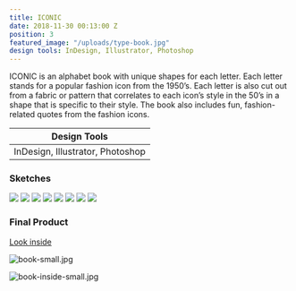 ```yaml
---
title: ICONIC
date: 2018-11-30 00:13:00 Z
position: 3
featured_image: "/uploads/type-book.jpg"
design tools: InDesign, Illustrator, Photoshop
---
```


ICONIC is an alphabet book with unique shapes for each letter. Each letter stands for a popular fashion icon from the 1950’s. Each letter is also cut out from a fabric or pattern that correlates to each icon’s style in the 50’s in a shape that is specific to their style. The book also includes fun, fashion-related quotes from the fashion icons.

| Design Tools                     |
|----------------------------------|
| InDesign, Illustrator, Photoshop |

### Sketches

<div class="gallery" data-columns="4">
	<img src="/uploads/sketch1.jpg">
	<img src="/uploads/sketch2.jpg">
        <img src="/uploads/sketch3.jpg">
        <img src="/uploads/sketch4.jpg">
        <img src="/uploads/sketch5.jpg">
        <img src="/uploads/sketch6.jpg">
        <img src="/uploads/sketch7.jpg">
        <img src="/uploads/sketch8.jpg">
</div>

### Final Product

[Look inside](https://www.flipsnack.com/iconicbook/iconic.html)

![book-small.jpg](/uploads/book-small.jpg)

![book-inside-small.jpg](/uploads/book-inside-small.jpg)